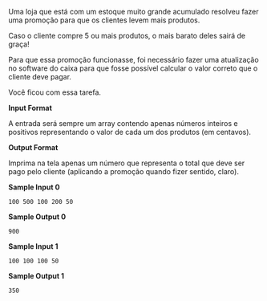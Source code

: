 Uma loja que está com um estoque muito grande acumulado resolveu fazer uma promoção para que os clientes levem mais produtos.

Caso o cliente compre 5 ou mais produtos, o mais barato deles sairá de graça!

Para que essa promoção funcionasse, foi necessário fazer uma atualização no software do caixa para que fosse possível calcular o valor correto que o cliente deve pagar.

Você ficou com essa tarefa.

**Input Format**

A entrada será sempre um array contendo apenas números inteiros e positivos representando o valor de cada um dos produtos (em centavos).

**Output Format**

Imprima na tela apenas um número que representa o total que deve ser pago pelo cliente (aplicando a promoção quando fizer sentido, claro).

**Sample Input 0**

```
100 500 100 200 50
```

**Sample Output 0**

```
900
```

**Sample Input 1**

```
100 100 100 50
```

**Sample Output 1**

```
350
```
